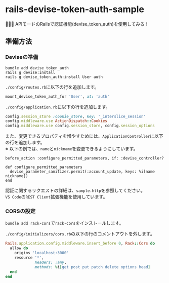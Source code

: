 # rails-devise-token-auth-sample

🫦🫦🫦 APIモードのRailsで認証機能(devise_token_auth)を使用してみる！  

## 準備方法

### Deviseの準備

```shell
bundle add devise_token_auth
rails g devise:install
rails g devise_token_auth:install User auth
```

`./config/routes.rb`に以下の行を追加します。  

```rb
mount_devise_token_auth_for 'User', at: 'auth'
```

`./config/application.rb`に以下の行を追加します。  

```rb
config.session_store :cookie_store, key: '_interslice_session'
config.middleware.use ActionDispatch::Cookies
config.middleware.use config.session_store, config.session_options
```

また、変更できるプロパティを増やすためには、`ApplicationController`に以下の行を追加します。  
※ 以下の例では、`name`と`nickname`を変更できるようにしています。  

```shell
before_action :configure_permitted_parameters, if: :devise_controller?

def configure_permitted_parameters
  devise_parameter_sanitizer.permit(:account_update, keys: %i[name nickname])
end
```

認証に関するリクエストの詳細は、`sample.http`を参照してください。  
`VS Code`の`REST Client`拡張機能を使用しています。  

### CORSの設定

`bundle add rack-cors`で`rack-cors`をインストールします。  

`./config/initializers/cors.rb`の以下の行のコメントアウトを外します。  

```rb
Rails.application.config.middleware.insert_before 0, Rack::Cors do
  allow do
    origins 'localhost:3000'
    resource '*',
             headers: :any,
             methods: %i[get post put patch delete options head]
  end
end
```
